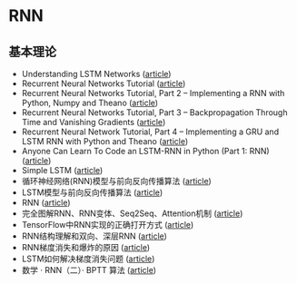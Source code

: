 # RNN

## 基本理论

- Understanding LSTM Networks ([article](http://colah.github.io/posts/2015-08-Understanding-LSTMs/))
- Recurrent Neural Networks Tutorial ([article](http://www.wildml.com/2015/09/recurrent-neural-networks-tutorial-part-1-introduction-to-rnns/))
- Recurrent Neural Networks Tutorial, Part 2 – Implementing a RNN with Python, Numpy and Theano ([article](https://dennybritz.com/posts/wildml/recurrent-neural-networks-tutorial-part-2/))
- Recurrent Neural Networks Tutorial, Part 3 – Backpropagation Through Time and Vanishing Gradients ([article](https://dennybritz.com/posts/wildml/recurrent-neural-networks-tutorial-part-3/))
- Recurrent Neural Network Tutorial, Part 4 – Implementing a GRU and LSTM RNN with Python and Theano ([article](https://dennybritz.com/posts/wildml/recurrent-neural-networks-tutorial-part-4/))
- Anyone Can Learn To Code an LSTM-RNN in Python (Part 1: RNN) ([article](https://iamtrask.github.io/2015/11/15/anyone-can-code-lstm/))
- Simple LSTM ([article](https://nicodjimenez.github.io/2014/08/08/lstm.html))
- 循环神经网络(RNN)模型与前向反向传播算法 ([article](https://www.cnblogs.com/pinard/p/6509630.html))
- LSTM模型与前向反向传播算法 ([article](http://www.cnblogs.com/pinard/p/6519110.html))
- RNN ([article](https://blog.csdn.net/zhaojc1995/article/details/80572098))
- 完全图解RNN、RNN变体、Seq2Seq、Attention机制 ([article](https://zhuanlan.zhihu.com/p/28054589))
- TensorFlow中RNN实现的正确打开方式 ([article](https://zhuanlan.zhihu.com/p/28196873))
- RNN结构理解和双向、深层RNN ([article](https://zhuanlan.zhihu.com/p/70835671))
- RNN梯度消失和爆炸的原因 ([article](https://zhuanlan.zhihu.com/p/28687529))
- LSTM如何解决梯度消失问题 ([article](https://zhuanlan.zhihu.com/p/28749444))
- 数学 · RNN（二）· BPTT 算法 ([article](https://zhuanlan.zhihu.com/p/26892413))


